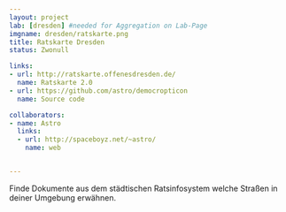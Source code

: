 ```yaml
---
layout: project
lab: [dresden] #needed for Aggregation on Lab-Page
imgname: dresden/ratskarte.png
title: Ratskarte Dresden
status: Zwonull

links:
- url: http://ratskarte.offenesdresden.de/
  name: Ratskarte 2.0
- url: https://github.com/astro/democropticon
  name: Source code

collaborators:
- name: Astro
  links:
  - url: http://spaceboyz.net/~astro/
    name: web


---
```


Finde Dokumente aus dem städtischen Ratsinfosystem welche Straßen in
deiner Umgebung erwähnen.
